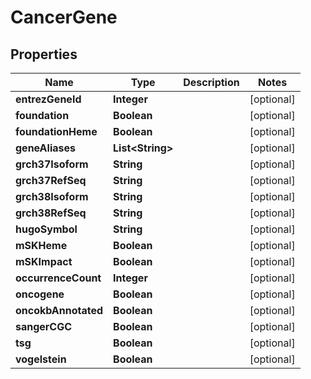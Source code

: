 

# CancerGene


## Properties

| Name | Type | Description | Notes |
|------------ | ------------- | ------------- | -------------|
|**entrezGeneId** | **Integer** |  |  [optional] |
|**foundation** | **Boolean** |  |  [optional] |
|**foundationHeme** | **Boolean** |  |  [optional] |
|**geneAliases** | **List&lt;String&gt;** |  |  [optional] |
|**grch37Isoform** | **String** |  |  [optional] |
|**grch37RefSeq** | **String** |  |  [optional] |
|**grch38Isoform** | **String** |  |  [optional] |
|**grch38RefSeq** | **String** |  |  [optional] |
|**hugoSymbol** | **String** |  |  [optional] |
|**mSKHeme** | **Boolean** |  |  [optional] |
|**mSKImpact** | **Boolean** |  |  [optional] |
|**occurrenceCount** | **Integer** |  |  [optional] |
|**oncogene** | **Boolean** |  |  [optional] |
|**oncokbAnnotated** | **Boolean** |  |  [optional] |
|**sangerCGC** | **Boolean** |  |  [optional] |
|**tsg** | **Boolean** |  |  [optional] |
|**vogelstein** | **Boolean** |  |  [optional] |




